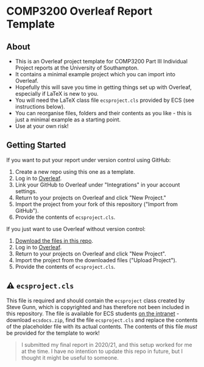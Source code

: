 # COMP3200 Overleaf Report Template

## About
- This is an Overleaf project template for COMP3200 Part III Individual Project reports at the University of Southampton.
- It contains a minimal example project which you can import into Overleaf.
- Hopefully this will save you time in getting things set up with Overleaf, especially if LaTeX is new to you.
- You will need the LaTeX class file `ecsproject.cls` provided by ECS (see instructions below).
- You can reorganise files, folders and their contents as you like - this is just a minimal example as a starting point.
- Use at your own risk!

## Getting Started

If you want to put your report under version control using GitHub:
1. Create a new repo using this one as a template.
2. Log in to [Overleaf](https://www.overleaf.com/).
3. Link your GitHub to Overleaf under "Integrations" in your account settings.
4. Return to your projects on Overleaf and click "New Project."
5. Import the project from your fork of this repository ("Import from GitHub").
6. Provide the contents of `ecsproject.cls`.

If you just want to use Overleaf without version control:
1. [Download the files in this repo](https://github.com/t-bre/comp3200-report-template/archive/refs/heads/main.zip).
2. Log in to [Overleaf](https://www.overleaf.com/).
3. Return to your projects on Overleaf and click "New Project".
4. Import the project from the downloaded files ("Upload Project").
5. Provide the contents of `ecsproject.cls`.

## :warning: `ecsproject.cls`
This file is required and should contain the `ecsproject` class created by Steve Gunn, which is copyrighted and has therefore not been included in this repository. 
The file is available for ECS students [on the intranet](https://secure.ecs.soton.ac.uk/notes/TeX/) - download `ecsdocs.zip`, find the file `ecsproject.cls` and replace the contents of the placeholder file with its actual contents. The contents of this file *must* be provided for the template to work!

> I submitted my final report in 2020/21, and this setup worked for me at the time.
> I have no intention to update this repo in future, but I thought it might be useful to someone.
